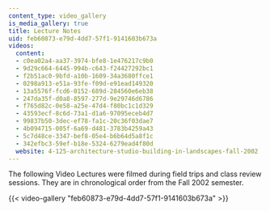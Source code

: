 ```yaml
---
content_type: video_gallery
is_media_gallery: true
title: Lecture Notes
uid: feb60873-e79d-4dd7-57f1-9141603b673a
videos:
  content:
  - c0ea02a4-aa37-3974-bfe8-1e476217c9b0
  - 9d29c664-6445-994b-c643-f24427292bc1
  - f2b51ac0-9bfd-a10b-1609-34a3680ffce1
  - 0298a913-e51a-93fe-f09d-e91ead149320
  - 13a5576f-fcd6-0152-689d-284560e6eb38
  - 247da35f-d0a8-8597-277d-9e29746d6786
  - f765d82c-0e58-a25e-47d4-f80bc1c1d329
  - 43593ecf-8c6d-73a1-d1a6-97095eceb4d7
  - 99837b50-3dec-ef78-fa1c-20c36f03dae7
  - 4b094715-005f-6a69-d481-3783b4259a43
  - 5c7d48ce-3347-bef8-05e4-b6b64d5a8f1c
  - 342efbc3-59ef-b18e-5324-6279ead4f80d
  website: 4-125-architecture-studio-building-in-landscapes-fall-2002
---
```


The following Video Lectures were filmed during field trips and class review sessions. They are in chronological order from the Fall 2002 semester.

{{< video-gallery "feb60873-e79d-4dd7-57f1-9141603b673a" >}}

